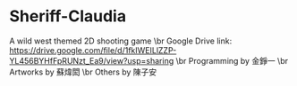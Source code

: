 # Sheriff-Claudia
A wild west themed 2D shooting game \br
Google Drive link: https://drive.google.com/file/d/1fkIWEILlZZP-YL456BYHfFpRUNzt_Ea9/view?usp=sharing \br
Programming by 金錚一 \br
Artworks by 蘇煒閎 \br
Others by 陳子安
